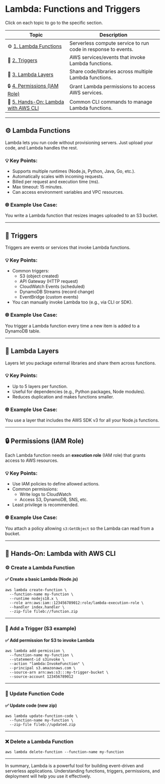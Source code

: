 # Lambda: Functions and Triggers

Click on each topic to go to the specific section.

| **Topic** | **Description** |
|----------|-----------------|
| ⚙️ [1. Lambda Functions](#-lambda-functions) | Serverless compute service to run code in response to events. |
| 🔗 [2. Triggers](#-triggers) | AWS services/events that invoke Lambda functions. |
| 💾 [3. Lambda Layers](#-lambda-layers) | Share code/libraries across multiple Lambda functions. |
| 🔒 [4. Permissions (IAM Role)](#-permissions-iam-role) | Grant Lambda permissions to access AWS services. |
| 🔧 [5. Hands-On: Lambda with AWS CLI](#-hands-on-lambda-with-aws-cli) | Common CLI commands to manage Lambda functions. |

---

## ⚙️ Lambda Functions

Lambda lets you run code without provisioning servers. Just upload your code, and Lambda handles the rest.

### 💡 Key Points:
- Supports multiple runtimes (Node.js, Python, Java, Go, etc.).
- Automatically scales with incoming requests.
- Billed per request and execution time (ms).
- Max timeout: 15 minutes.
- Can access environment variables and VPC resources.

### 🌐 Example Use Case:
You write a Lambda function that resizes images uploaded to an S3 bucket.

---

## 🔗 Triggers

Triggers are events or services that invoke Lambda functions.

### 💡 Key Points:
- Common triggers:
  - S3 (object created)
  - API Gateway (HTTP request)
  - CloudWatch Events (scheduled)
  - DynamoDB Streams (record change)
  - EventBridge (custom events)
- You can manually invoke Lambda too (e.g., via CLI or SDK).

### 🌐 Example Use Case:
You trigger a Lambda function every time a new item is added to a DynamoDB table.

---

## 💾 Lambda Layers

Layers let you package external libraries and share them across functions.

### 💡 Key Points:
- Up to 5 layers per function.
- Useful for dependencies (e.g., Python packages, Node modules).
- Reduces duplication and makes functions smaller.

### 🌐 Example Use Case:
You use a layer that includes the AWS SDK v3 for all your Node.js functions.

---

## 🔒 Permissions (IAM Role)

Each Lambda function needs an **execution role** (IAM role) that grants access to AWS resources.

### 💡 Key Points:
- Use IAM policies to define allowed actions.
- Common permissions:
  - Write logs to CloudWatch
  - Access S3, DynamoDB, SNS, etc.
- Least privilege is recommended.

### 🌐 Example Use Case:
You attach a policy allowing `s3:GetObject` so the Lambda can read from a bucket.

---

## 🔧 Hands-On: Lambda with AWS CLI

### ⚙️ Create a Lambda Function

#### ✅ Create a basic Lambda (Node.js)
```
aws lambda create-function \
  --function-name my-function \
  --runtime nodejs18.x \
  --role arn:aws:iam::123456789012:role/lambda-execution-role \
  --handler index.handler \
  --zip-file fileb://function.zip
```
---

### 🔗 Add a Trigger (S3 example)

#### ✅ Add permission for S3 to invoke Lambda
```
aws lambda add-permission \
  --function-name my-function \
  --statement-id s3invoke \
  --action "lambda:InvokeFunction" \
  --principal s3.amazonaws.com \
  --source-arn arn:aws:s3:::my-trigger-bucket \
  --source-account 123456789012
```

---

### 🔄 Update Function Code

#### ✅ Update code (new zip)
```
aws lambda update-function-code \
  --function-name my-function \
  --zip-file fileb://updated.zip
```
---

### ❌ Delete a Lambda Function
```
aws lambda delete-function --function-name my-function
```
---

In summary, Lambda is a powerful tool for building event-driven and serverless applications. Understanding functions, triggers, permissions, and deployment will help you use it effectively.
